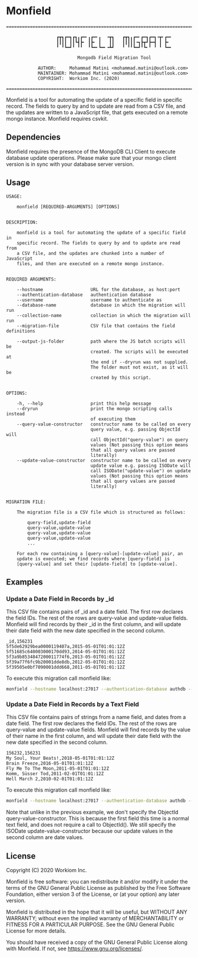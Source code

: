# Monfield

```
================================================================================

                   ┏┳┓┏━┓┏┓╻┏━╸╻┏━╸╻  ╺┳┓   ┏┳┓╻┏━╸┏━┓┏━┓╺┳╸┏━╸
                   ┃┃┃┃ ┃┃┗┫┣╸ ┃┣╸ ┃   ┃┃   ┃┃┃┃┃╺┓┣┳┛┣━┫ ┃ ┣╸
                   ╹ ╹┗━┛╹ ╹╹  ╹┗━╸┗━╸╺┻┛   ╹ ╹╹┗━┛╹┗╸╹ ╹ ╹ ┗━╸

                           Mongodb Field Migration Tool

            AUTHOR:     Mohammad Matini <mohammad.matini@outlook.com>
            MAINTAINER: Mohammad Matini <mohammad.matini@outlook.com>
            COPYRIGHT:  Workiom Inc. (2020)

================================================================================
```

Monfield is a tool for automating the update of a specific field in specific
record. The fields to query by and to update are read from a CSV file, and
the updates are written to a JavaScript file, that gets executed on a remote
mongo instance. Monfield requires csvkit.

## Dependencies
Monfield requires the presence of the MongoDB CLI Client to execute database
update operations. Please make sure that your mongo client version is in
sync with your database server version.

## Usage
```
USAGE:

    monfield [REQUIRED-ARGUMENTS] [OPTIONS]


DESCRIPTION:

    monfield is a tool for automating the update of a specific field in
    specific record. The fields to query by and to update are read from
    a CSV file, and the updates are chunked into a number of JavaScript
    files, and then are executed on a remote mongo instance.


REQUIRED ARGUMENTS:

    --hostname                  URL for the database, as host:port
    --authentication-database   authentication database
    --username                  username to authenticate as
    --database-name             database in which the migration will run
    --collection-name           collection in which the migration will run
    --migration-file            CSV file that contains the field definitions

    --output-js-folder          path where the JS batch scripts will be
                                created. The scripts will be executed at
                                the end if --dryrun was not supplied.
                                The folder must not exist, as it will be
                                created by this script.


OPTIONS:

    -h, --help                  print this help message
    --dryrun                    print the mongo scripting calls instead
                                of executing them
    --query-value-constructor   constructor name to be called on every
                                query value, e.g. passing ObjectId will
                                call ObjectId("query-value") on query
                                values (Not passing this option means
                                that all query values are passed
                                literally)
    --update-value-constructor  constructor name to be called on every
                                update value e.g. passing ISODate will
                                call ISODate("update-value") on update
                                values (Not passing this option means
                                that all query values are passed
                                literally)


MIGRATION FILE:

    The migration file is a CSV file which is structured as follows:

        query-field,update-field
        query-value,update-value
        query-value,update-value
        query-value,update-value
        ...

    For each row containing a [query-value]-[update-value] pair, an
    update is executed; we find records where [query-field] is
    [query-value] and set their [update-field] to [update-value].
```

## Examples
### Update a Date Field in Records by _id
This CSV file contains pairs of _id and a date field. The first row declares
the field IDs. The rest of the rows are query-value and update-value
fields. Monfield will find records by their _id in the first column, and
will update their date field with the new date specified in the second
column.

```csv
_id,156231
5f5de62929bea0000119407a,2015-05-01T01:01:12Z
5f51685c640003000170dd93,2014-05-01T01:01:12Z
5f3a9b8534847200011774f6,2013-05-01T01:01:12Z
5f39a77f6fc9b20001dde8db,2012-05-01T01:01:12Z
5f39505e0bf7090001ddd668,2011-05-01T01:01:12Z
```

To execute this migration call monfield like:

```sh
monfield --hostname localhost:27017 --authentication-database authdb --username admin --database-name 121 --collection-name b0a1f011-423a-46fa-3e7c-0u27b581b917 --migration-file ./updates.csv --output-js-folder ./migration --query-value-constructor ObjectId --update-value-constructor ISODate
```

### Update a Date Field in Records by a Text Field
This CSV file contains pairs of strings from a name field, and dates from a
date field. The first row declares the field IDs. The rest of the rows are
query-value and update-value fields. Monfield will find records by the value
of their name in the first column, and will update their date field with the
new date specified in the second column.

```csv
156232,156231
My Soul, Your Beats!,2018-05-01T01:01:12Z
Brain Freeze,2016-05-01T01:01:12Z
Fly Me To The Moon,2011-05-01T01:01:12Z
Komm, Süsser Tod,2011-02-01T01:01:12Z
Hell March 2,2010-02-01T01:01:12Z
```

To execute this migration call monfield like:

```sh
monfield --hostname localhost:27017 --authentication-database authdb --username admin --database-name 121 --collection-name b0a1f011-423a-46fa-3e7c-0u27b581b917 --migration-file ./updates.csv --output-js-folder ./migration --update-value-constructor ISODate
```

Note that unlike in the previous example, we don't specify the ObjectId
query-value-constructor. This is because the first field this time is a
normal text field, and does not require a call to ObjectId(). We still
specify the ISODate update-value-constructor because our update values in
the second column are date values.

## License
Copyright (C) 2020 Workiom Inc.

Monfield is free software: you can redistribute it and/or modify
it under the terms of the GNU General Public License as published by
the Free Software Foundation, either version 3 of the License, or
(at your option) any later version.

Monfield is distributed in the hope that it will be useful,
but WITHOUT ANY WARRANTY; without even the implied warranty of
MERCHANTABILITY or FITNESS FOR A PARTICULAR PURPOSE.  See the
GNU General Public License for more details.

You should have received a copy of the GNU General Public License
along with Monfield. If not, see <https://www.gnu.org/licenses/>.
